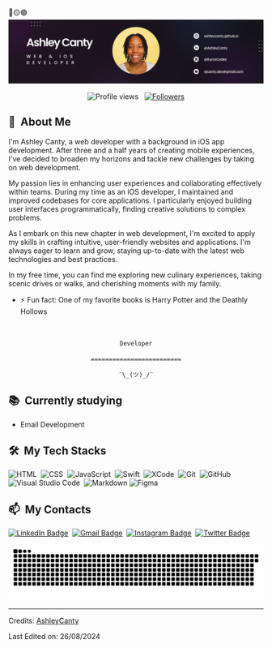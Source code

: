 <div>
🔴🟡🟢

<br>

</div>


<div align="center">
  <img src="https://github.com/AshleyCanty/AshleyCanty/blob/main/App%20Developer%20LinkedIn%20Banner.png" alt="Card header"/>
</div>

<p align="center">
  <img src="https://komarev.com/ghpvc/?username=AshleyCanty0&color=blueviolet" alt="Profile views" />
  &nbsp;
  <a href="https://github.com/AshleyCanty?tab=followers">
    <img src="https://img.shields.io/github/followers/AshleyCanty?style=social" alt="Followers" />
  </a>
</p>


<div>

  ## 🧭 &nbsp;About Me


I'm Ashley Canty, a web developer with a background in iOS app development. After three and a half years of creating mobile experiences, I've decided to broaden my horizons and tackle new challenges by taking on web development.

My passion lies in enhancing user experiences and collaborating effectively within teams. During my time as an iOS developer, I maintained and improved codebases for core applications. I particularly enjoyed building user interfaces programmatically, finding creative solutions to complex problems.

As I embark on this new chapter in web development, I'm excited to apply my skills in crafting intuitive, user-friendly websites and applications. I'm always eager to learn and grow, staying up-to-date with the latest web technologies and best practices.

In my free time, you can find me exploring new culinary experiences, taking scenic drives or walks, and cherishing moments with my family.

  - ⚡ Fun fact: One of my favorite books is Harry Potter and the Deathly Hollows</a>

  <br>
  

</div>


<div align="center">

  `Developer`
  <br>

  `=========================`
  <br>

  `¯\_(ツ)_/¯`
</div>


<div>

  ## 📚 &nbsp;Currently studying

  - Email Development

</div>


<div>

  ## 🛠️ &nbsp;My Tech Stacks

  ![HTML](https://img.shields.io/badge/-HTML-0D1117?style=flat&logo=HTML5)&nbsp;
  ![CSS](https://img.shields.io/badge/-CSS-0D1117?style=flat&logo=CSS3&logoColor=1572B6)&nbsp;
  ![JavaScript](https://img.shields.io/badge/-JavaScript-0D1117?style=flat&logo=javascript)&nbsp;
  ![Swift](https://img.shields.io/badge/-Swift-0D1117?style=flat&logo=swift)&nbsp;
  ![XCode](https://img.shields.io/badge/-XCode-0D1117?style=flat&logo=xcode)&nbsp;
  ![Git](https://img.shields.io/badge/-Git-0D1117?style=flat&logo=git)&nbsp;
  ![GitHub](https://img.shields.io/badge/-GitHub-0D1117?style=flat&logo=github)&nbsp;
  ![Visual Studio Code](https://img.shields.io/badge/-VS%20Code-0D1117?style=flat&logo=visual-studio-code&logoColor=007ACC)&nbsp;
  ![Markdown](https://img.shields.io/badge/-Markdown-0D1117?style=flat&logo=markdown)
  ![Figma](https://img.shields.io/badge/-Figma-0D1117?style=flat&logo=figma)

</div>


<div>

  ## 📫 &nbsp;My Contacts

  <!-- [![Portfolio Badge](https://img.shields.io/badge/-Portifolio-blueviolet?style=flat-square&logo=Portfolio&logoColor=white)](https://pepyn0.github.io/)&nbsp; -->
  [![LinkedIn Badge](https://img.shields.io/badge/-Ashley_Canty-blue?style=flat-square&logo=Linkedin&logoColor=white&link=https://www.linkedin.com/in/ashleyjcanty/)](https://www.linkedin.com/in/ashleyjcanty/)&nbsp;
  [![Gmail Badge](https://img.shields.io/badge/-ajcanty.dev@gmail.com-red?style=flat-square&logo=Gmail&logoColor=white)](mailto:ajcanty.dev@gmail.com)&nbsp;
  [![Instagram Badge](https://img.shields.io/badge/-Ashley_Canty_-EB2A08?style=flat-square&logo=Instagram&logoColor=white)](https://www.instagram.com/kurvocodes/)&nbsp;
  [![Twitter Badge](https://img.shields.io/badge/-X:_Ashley_Canty-blue?style=flat-square&logo=Twitter&logoColor=white)](https://x.com/KurvoCodes)&nbsp;

</div>


<!-- ![Snake animation](https://github.com/Pepyn0/Pepyn0/blob/output/github-contribution-grid-snake.svg) -->

<div>
  <img src="https://raw.githubusercontent.com/AshleyCanty/AshleyCanty/main/github-contribution-grid-snake.svg" alt="snake"></center>
</div>

<!-- ## 📚 &nbsp;My Projects -->


------
Credits: [AshleyCanty](https://github.com/AshleyCanty)

Last Edited on: 26/08/2024
